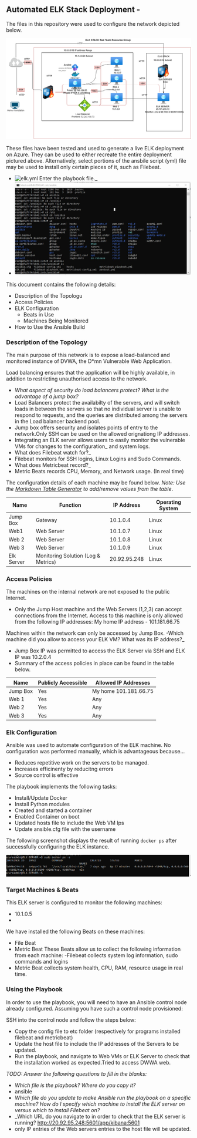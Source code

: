 ## Automated ELK Stack Deployment -

The files in this repository were used to configure the network depicted below.

![TODO: Update the path with the name of your diagram](Diagrams/cloud-diagram.png)

These files have been tested and used to generate a live ELK deployment on Azure. They can be used to either recreate the entire deployment pictured above. Alternatively, select portions of the ansbile script (yml) file may be used to install only certain pieces of it, such as Filebeat.

  - ![elk.yml](Ansible/elk.yml) Enter the playbook file._
  - ![Screenshot of playbook](Diagrams/Ansible_Folder_Screenshot.jpg)

This document contains the following details:
- Description of the Topologu
- Access Policies
- ELK Configuration
  - Beats in Use
  - Machines Being Monitored
- How to Use the Ansible Build


### Description of the Topology

The main purpose of this network is to expose a load-balanced and monitored instance of DVWA, the D*mn Vulnerable Web Application.

Load balancing ensures that the application will be highly available, in addition to restricting unauthorised access to the network.
- _What aspect of security do load balancers protect? What is the advantage of a jump box?_
- Load Balancers protect the availabilty of the servers, and will switch loads in between the servers so that no individual server is unable to respond to requests, and the queries are distributed among the servers in the Load balancer backend pool.
- Jump box offers security and isolates points of entry to the network.Only SSH can be used on the allowed orignationg IP addresses.
- Integrating an ELK server allows users to easily monitor the vulnerable VMs for changes to the configuration_ and system logs.
- What does Filebeat watch for?_
- Filebeat monitors for SSH logins, Linux Logins and Sudo Commands.
- What does Metricbeat record?_
- Metric Beats records CPU, Memory, and Network usage. (In real time)

The configuration details of each machine may be found below.
_Note: Use the [Markdown Table Generator](http://www.tablesgenerator.com/markdown_tables) to add/remove values from the table_.

| Name     | Function | IP Address | Operating System |
|----------|----------|------------|------------------|
| Jump Box | Gateway  | 10.1.0.4   | Linux            |
| Web1  |      Web Server    |         10.1.0.7   |     Linux             |
|Web 2   |    Web Server      |        10.1.0.8         |   Linux          |
| Web 3   |   Web Server       |        10.1.0.9         |     Linux          |
| Elk Server   |   Monitoring Solution (Log & Metrics)       | 20.92.95.248           |   Linux               |

### Access Policies

The machines on the internal network are not exposed to the public Internet. 

- Only the Jump Host machine and the Web Servers (1,2,3) can accept connections from the Internet. Access to this machine is only allowed from the following IP addresses: My home IP address - 101.181.66.75


Machines within the network can only be accessed by Jump Box.
-Which machine did you allow to access your ELK VM? What was its IP address?_
- Jump Box IP was permitted to access the ELK Server via SSH and ELK IP was 10.2.0.4
- Summary of the access policies in place can be found in the table below.

| Name     | Publicly Accessible | Allowed IP Addresses |
|----------|---------------------|----------------------|
| Jump Box | Yes             | My home 101.181.66.75  |
|   Web 1       |      Yes               |         Any             |
|      Web 2    |       Yes              |           Any           |
|      Web 3   |        Yes             |         Any             |

### Elk Configuration

Ansible was used to automate configuration of the ELK machine. No configuration was performed manually, which is advantageous because...
- Reduces repetitive work on the servers to be managed.
- Increases efficinenty by reducitng errors
- Source control is effective

The playbook implements the following tasks:
- Install/Update Docker
- Install Python modules
- Created and started a container
- Enabled Container on boot
- Updated hosts file to include the Web VM Ips
- Update ansible.cfg file with the username

The following screenshot displays the result of running `docker ps` after successfully configuring the ELK instance.

![Docker-output](Diagrams/docker-output.png)

### Target Machines & Beats
This ELK server is configured to monitor the following machines:
- 10.1.0.5
- 

We have installed the following Beats on these machines:
- File Beat
- Metric Beat
These Beats allow us to collect the following information from each machine:
-Filebeat collects system log information, sudo commands and logins
- Metric Beat collects system health, CPU, RAM, resource usage in real time.

### Using the Playbook
In order to use the playbook, you will need to have an Ansible control node already configured. Assuming you have such a control node provisioned: 

SSH into the control node and follow the steps below:
- Copy the config file to etc folder (respectively for programs installed filebeat and metricbeat)
- Update the host file to include the IP addresses of the Servers to be updated.
- Run the playbook, and navigate to  Web VMs or ELK Server to check that the installation worked as expected.Tried to access DWWA web.

_TODO: Answer the following questions to fill in the blanks:_
- _Which file is the playbook? Where do you copy it?_
- ansible 
- _Which file do you update to make Ansible run the playbook on a specific machine? How do I specify which machine to install the ELK server on versus which to install Filebeat on?_
- _Which URL do you navigate to in order to check that the ELK server is running?
http://20.92.95.248:5601/app/kibana:5601
- only IP entries of the Web servers entries to the host file  will be updated.

